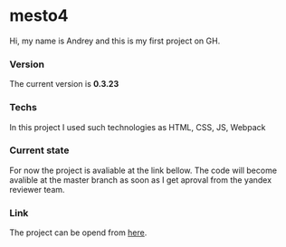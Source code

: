 # mesto4
Hi, my name is Andrey and this is my first project on GH.

### Version 
The current version is __0.3.23__

### Techs
In this project I used such technologies as HTML, CSS, JS, Webpack

### Current state
For now the project is avaliable at the link bellow. The code will become avalible at the master branch as soon as I get aproval from the yandex reviewer team.

### Link 
The project can be opend from [here](https://agas0077.github.io/mesto4/ "Mesto").

